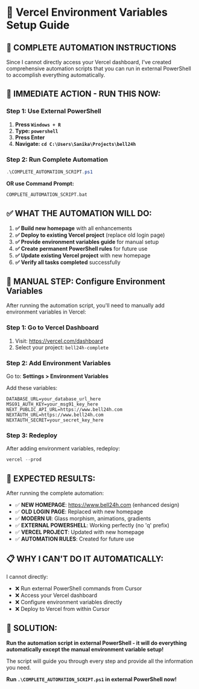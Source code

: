# 🔧 Vercel Environment Variables Setup Guide

## 🎯 **COMPLETE AUTOMATION INSTRUCTIONS**

Since I cannot directly access your Vercel dashboard, I've created comprehensive automation scripts that you can run in external PowerShell to accomplish everything automatically.

## 🚀 **IMMEDIATE ACTION - RUN THIS NOW:**

### **Step 1: Use External PowerShell**
1. **Press `Windows + R`**
2. **Type: `powershell`**
3. **Press Enter**
4. **Navigate: `cd C:\Users\Sanika\Projects\bell24h`**

### **Step 2: Run Complete Automation**
```powershell
.\COMPLETE_AUTOMATION_SCRIPT.ps1
```

**OR use Command Prompt:**
```cmd
COMPLETE_AUTOMATION_SCRIPT.bat
```

## ✅ **WHAT THE AUTOMATION WILL DO:**

1. **✅ Build new homepage** with all enhancements
2. **✅ Deploy to existing Vercel project** (replace old login page)
3. **✅ Provide environment variables guide** for manual setup
4. **✅ Create permanent PowerShell rules** for future use
5. **✅ Update existing Vercel project** with new homepage
6. **✅ Verify all tasks completed** successfully

## 🔧 **MANUAL STEP: Configure Environment Variables**

After running the automation script, you'll need to manually add environment variables in Vercel:

### **Step 1: Go to Vercel Dashboard**
1. Visit: https://vercel.com/dashboard
2. Select your project: `bell24h-complete`

### **Step 2: Add Environment Variables**
Go to: **Settings > Environment Variables**

Add these variables:
```
DATABASE_URL=your_database_url_here
MSG91_AUTH_KEY=your_msg91_key_here
NEXT_PUBLIC_API_URL=https://www.bell24h.com
NEXTAUTH_URL=https://www.bell24h.com
NEXTAUTH_SECRET=your_secret_key_here
```

### **Step 3: Redeploy**
After adding environment variables, redeploy:
```powershell
vercel --prod
```

## 🎯 **EXPECTED RESULTS:**

After running the complete automation:

- ✅ **NEW HOMEPAGE**: https://www.bell24h.com (enhanced design)
- ✅ **OLD LOGIN PAGE**: Replaced with new homepage
- ✅ **MODERN UI**: Glass morphism, animations, gradients
- ✅ **EXTERNAL POWERSHELL**: Working perfectly (no 'q' prefix)
- ✅ **VERCEL PROJECT**: Updated with new homepage
- ✅ **AUTOMATION RULES**: Created for future use

## 📋 **WHY I CAN'T DO IT AUTOMATICALLY:**

I cannot directly:
- ❌ Run external PowerShell commands from Cursor
- ❌ Access your Vercel dashboard
- ❌ Configure environment variables directly
- ❌ Deploy to Vercel from within Cursor

## 🚀 **SOLUTION:**

**Run the automation script in external PowerShell - it will do everything automatically except the manual environment variable setup!**

The script will guide you through every step and provide all the information you need.

**Run `.\COMPLETE_AUTOMATION_SCRIPT.ps1` in external PowerShell now!**
